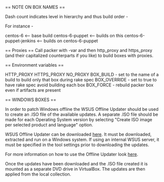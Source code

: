 == NOTE ON BOX NAMES ==

Dash count indicates level in hierarchy and thus build order -

For instance -

centos-6 <-- base build
centos-6-puppet <-- builds on this
centos-6-puppet-jenkins <-- builds on centos-6-puppet

== Proxies ==
Call packer with -var and then http_proxy and https_proxy (and their capitalized counterparts if you like) to build boxes with proxies.

== Environment variables ==

HTTP_PROXY
HTTPS_PROXY
NO_PROXY
BOX_BUILD - set to the name of a build to build only that box during rake spec
BOX_OVERRIDE - set to true to have rake spec avoid building each box
BOX_FORCE - rebuild packer box even if artifacts are present

== WINDOWS BOXES ==

In order to patch Windows offline the WSUS Offline Updater should be used to create an .ISO file of the available updates. A separate .ISO file should be made for each Operating System version by selecting "Create ISO image per selected product and language" option.

WSUS Offline Updater can be downloaded [here](http://download.wsusoffline.net/). It must be downloaded, extracted and run on a Windows system. If using an internal WSUS server, it must be specified in the tool settings prior to downloading the updates.

For more information on how to use the Offline Updater look [here](http://www.wsusoffline.net/docs/).

Once the updates have been downloaded and the .ISO file created it is mounted as a separate DVD drive in VirtualBox. The updates are then applied from the local collection.

